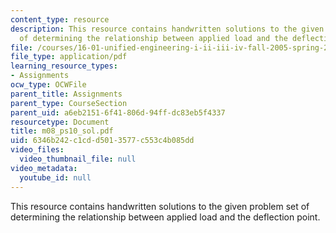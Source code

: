 ```yaml
---
content_type: resource
description: This resource contains handwritten solutions to the given problem set
  of determining the relationship between applied load and the deflection point.
file: /courses/16-01-unified-engineering-i-ii-iii-iv-fall-2005-spring-2006/6346b242c1cdd5013577c553c4b085dd_m08_ps10_sol.pdf
file_type: application/pdf
learning_resource_types:
- Assignments
ocw_type: OCWFile
parent_title: Assignments
parent_type: CourseSection
parent_uid: a6eb2151-6f41-806d-94ff-dc83eb5f4337
resourcetype: Document
title: m08_ps10_sol.pdf
uid: 6346b242-c1cd-d501-3577-c553c4b085dd
video_files:
  video_thumbnail_file: null
video_metadata:
  youtube_id: null
---
```

This resource contains handwritten solutions to the given problem set of determining the relationship between applied load and the deflection point.


